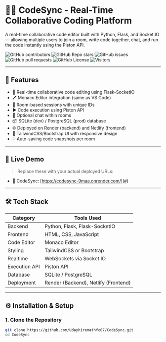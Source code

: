 # 🧑‍💻 CodeSync - Real-Time Collaborative Coding Platform

A real-time collaborative code editor built with Python, Flask, and Socket.IO — allowing multiple users to join a room, write code together, chat, and run the code instantly using the Piston API.

![GitHub contributors](https://img.shields.io/github/contributors/Udayhiremathfc07/CodeSync?style=for-the-badge&color=48bf21)
![GitHub Repo stars](https://img.shields.io/github/stars/Udayhiremathfc07/CodeSync?style=for-the-badge)
![GitHub issues](https://img.shields.io/github/issues/Udayhiremathfc07/CodeSync?style=for-the-badge&color=d7af2d)
![GitHub pull requests](https://img.shields.io/github/issues-pr/Udayhiremathfc07/CodeSync?style=for-the-badge&color=f47373)
![GitHub License](https://img.shields.io/github/license/Udayhiremathfc07/CodeSync?style=for-the-badge&color=e67234)
![Visitors](https://api.visitorbadge.io/api/visitors?path=https%3A%2F%2Fgithub.com%2FYOUR-USERNAME%2FCodeSync&label=Repo%20Views&countColor=%2337d67a&labelStyle=upper)

---

## 🔮 Features

- 🧠 Real-time collaborative code editing using Flask-SocketIO
- 🖊️ Monaco Editor integration (same as VS Code)
- 🔐 Room-based sessions with unique IDs
- ▶️ Code execution using Piston API
- 💬 Optional chat within rooms
- 📦 SQLite (dev) / PostgreSQL (prod) database
- 🌐 Deployed on Render (backend) and Netlify (frontend)
- 🎨 TailwindCSS/Bootstrap UI with responsive design
- 💡 Auto-saving code snapshots per room

---

## 🚀 Live Demo

> Replace these with your actual deployed URLs:

- 🔗 CodeSync: [https://codesync-9maa.onrender.com/](#)

---

## 🛠️ Tech Stack

| Category       | Tools Used                          |
|----------------|-------------------------------------|
| Backend        | Python, Flask, Flask-SocketIO       |
| Frontend       | HTML, CSS, JavaScript               |
| Code Editor    | Monaco Editor                       |
| Styling        | TailwindCSS or Bootstrap            |
| Realtime       | WebSockets via Socket.IO            |
| Execution API  | Piston API                          |
| Database       | SQLite / PostgreSQL                 |
| Deployment     | Render (Backend), Netlify (Frontend)|

---

## ⚙️ Installation & Setup

### 1. Clone the Repository

```bash
git clone https://github.com/Udayhiremathfc07/CodeSync.git
cd CodeSync
